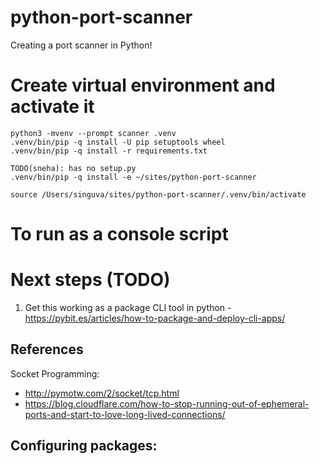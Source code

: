 # python-port-scanner
Creating a port scanner in Python! 

# Create virtual environment and activate it

```
python3 -mvenv --prompt scanner .venv
.venv/bin/pip -q install -U pip setuptools wheel
.venv/bin/pip -q install -r requirements.txt

TODO(sneha): has no setup.py
.venv/bin/pip -q install -e ~/sites/python-port-scanner

source /Users/singuva/sites/python-port-scanner/.venv/bin/activate
```

# To run as a console script 

# Next steps (TODO)

1. Get this working as a package CLI tool in python - https://pybit.es/articles/how-to-package-and-deploy-cli-apps/

## References

Socket Programming: 
- http://pymotw.com/2/socket/tcp.html
- https://blog.cloudflare.com/how-to-stop-running-out-of-ephemeral-ports-and-start-to-love-long-lived-connections/

Configuring packages: 
- 